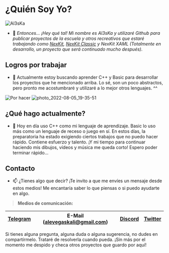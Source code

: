 # ¿Quién Soy Yo?
![Al3sKa](https://user-images.githubusercontent.com/68668508/161415896-5a73dd53-ce57-4665-9747-42b71b339cd4.jpg)

- 👋 _Entonces... ¡Hey qué tal! Mi nombre es Al3sKa y utilizaré Github para publicar proyectos de la escuela y otros recreativos que estaré trabajando como [NexKit](https://www.youtube.com/watch?v=0BiQkSgYzt8), [NexKit Classic](https://www.youtube.com/watch?v=plEbotLpajo) y NexKit XAML (Totalmente en desarrollo, un proyecto que será continuado mucho después)._

## Logros por trabajar
- 👀 Actualmente estoy buscando aprender C++ y Basic para desarrollar los proyectos que he mencionado arriba. Lo sé, son un poco abstractos, pero pronto me acostumbraré y utilizaré a lo mejor otros lenguajes. ^^ 

![Por hacer](https://user-images.githubusercontent.com/68668508/161416239-280e5eeb-c70f-4316-97dd-a2e05b4e8635.png)
![photo_2022-08-05_19-35-51](https://user-images.githubusercontent.com/68668508/183226493-21a69861-dfd2-4c8b-b957-9ad5fad2200e.jpg)

## ¿Qué hago actualmente?
- 🌱 Hoy en día uso C++ como mi lenguaje de aprendizaje. Basic lo uso más como un lenguaje de receso o juego en sí. En estos días, la preparatoria ha estado exigiendo ciertos trabajos que no puedo hacer rápido. Contiene esfuerzo y talento. ¡Y mi tiempo para continuar haciendo mis dibujos, vídeos y música me queda corto! Espero poder terminar rápido...

## Contacto

- 📫 ¿Tienes algo que decir? ¡Te invito a que me envíes un mensaje desde estos medios! Me encantaría saber lo que piensas o si puedo ayudarte en algo. 

> **Medios de comunicación:**

| [Telegram](https://t.me/Al3sKa) | E-Mail (alevegaskali@gmail.com) | [Discord](https://dsc.gg/ArenaNex) | [Twitter](https://twitter.com/Al3sKaTheCatFox)
| ------------- | ------------- | ------------- | ------------- |

Si tienes alguna pregunta, alguna duda o alguna sugerencia, no dudes en compartírmelo. Trataré de resolverla cuando pueda. ¡Sin más por el momento me despido y checa otros proyectos que guardo por aquí!
  
<!---
Al3sKa/Al3sKa is a ✨ special ✨ repository because its `README.md` (this file) appears on your GitHub profile.
You can click the Preview link to take a look at your changes.
--->

